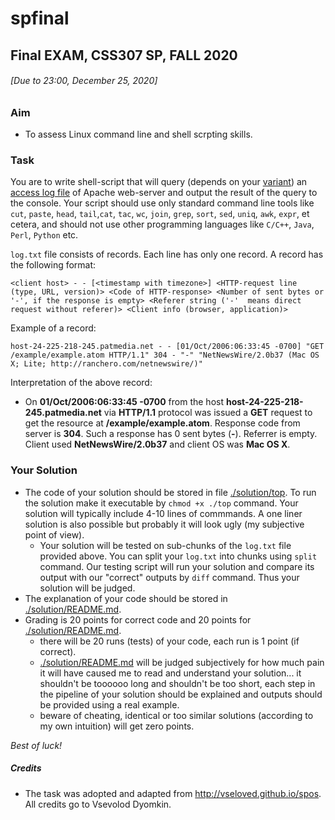# spfinal
## Final EXAM, CSS307 SP, FALL 2020
###### \[Due to 23:00, December 25, 2020\]

### Aim
- To assess Linux command line and shell scrpting skills.

### Task

You are to write shell-script that will query (depends on your [variant](./variants)) an [access log file](http://vseloved.github.io/spos/log.txt.zip) of Apache web-server
and output the result of the query to the console. Your script should use only standard command line tools like `cut`, `paste`, `head`, `tail`,`cat`, `tac`, `wc`, `join`, `grep`, `sort`, `sed`, `uniq`, `awk`, `expr`, et cetera, and should not use other programming languages like `C/C++`, `Java`, `Perl`, `Python` etc.

`log.txt` file consists of records. Each line has only one record. A record has the following format:

```
<client host> - - [<timestamp with timezone>] <HTTP-request line (type, URL, version)> <Code of HTTP-response> <Number of sent bytes or '-', if the response is empty> <Referer string ('-'  means direct request without referer)> <Client info (browser, application)>
```

Example of a record:
```
host-24-225-218-245.patmedia.net - - [01/Oct/2006:06:33:45 -0700] "GET /example/example.atom HTTP/1.1" 304 - "-" "NetNewsWire/2.0b37 (Mac OS X; Lite; http://ranchero.com/netnewswire/)"
```
Interpretation of the above record:
* On **01/Oct/2006:06:33:45 -0700** from the host **host-24-225-218-245.patmedia.net** via **HTTP/1.1** protocol
was issued a **GET** request to get the resource at **/example/example.atom**. Response code from server is **304**. Such a response has 0 sent bytes (**-**). Referrer is empty. Client used **NetNewsWire/2.0b37** and client OS was **Mac OS X**.

### Your Solution

* The code of your solution should be stored in file [./solution/top](./solution/top). To run the solution make it executable by `chmod +x ./top` command. Your solution will typically include 4-10 lines of commmands. A one liner solution is also possible but probably it will look ugly (my subjective point of view).
  - Your solution will be tested on sub-chunks of the `log.txt` file provided above. You can split your `log.txt` into chunks using `split` command. Our testing script will run your solution and compare its output with our "correct" outputs by `diff` command. Thus your solution will be judged.
* The explanation of your code should be stored in [./solution/README.md](./solution/README.md).
* Grading is 20 points for correct code and 20 points for [./solution/README.md](./solution/README.md).
  - there will be 20 runs (tests) of your code, each run is 1 point (if correct).
  - [./solution/README.md](./solution/README.md) will be judged subjectively for how much pain it will have caused me to read and understand your solution... it shouldn't be toooooo long and shouldn't be too short, each step in the pipeline of your solution should be explained and outputs should be provided using a real  example.
  - beware of cheating, identical or too similar solutions (according to my own intuition) will get zero points.


_Best of luck!_

##### Credits
* The task was adopted and adapted from http://vseloved.github.io/spos. All credits go to Vsevolod Dyomkin.
